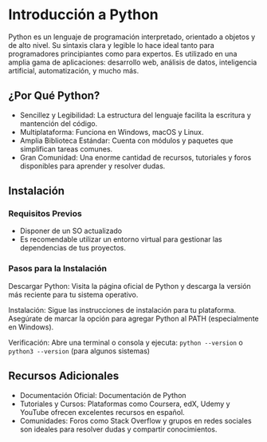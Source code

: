 # Introducción a Python
Python es un lenguaje de programación interpretado, orientado a objetos y de alto nivel. Su sintaxis clara y legible lo hace ideal tanto para programadores principiantes como para expertos. Es utilizado en una amplia gama de aplicaciones: desarrollo web, análisis de datos, inteligencia artificial, automatización, y mucho más.

## ¿Por Qué Python?
* Sencillez y Legibilidad: La estructura del lenguaje facilita la escritura y mantención del código.
* Multiplataforma: Funciona en Windows, macOS y Linux.
* Amplia Biblioteca Estándar: Cuenta con módulos y paquetes que simplifican tareas comunes.
* Gran Comunidad: Una enorme cantidad de recursos, tutoriales y foros disponibles para aprender y resolver dudas.

## Instalación
### Requisitos Previos
* Disponer de un SO actualizado
* Es recomendable utilizar un entorno virtual para gestionar las dependencias de tus proyectos.
 
### Pasos para la Instalación
Descargar Python: Visita la página oficial de Python y descarga la versión más reciente para tu sistema operativo.

Instalación: Sigue las instrucciones de instalación para tu plataforma. Asegúrate de marcar la opción para agregar Python al PATH (especialmente en Windows).

Verificación: Abre una terminal o consola y ejecuta:
`python --version` o `python3 --version` (para algunos sistemas)

## Recursos Adicionales
* Documentación Oficial: Documentación de Python
* Tutoriales y Cursos: Plataformas como Coursera, edX, Udemy y YouTube ofrecen excelentes recursos en español.
* Comunidades: Foros como Stack Overflow y grupos en redes sociales son ideales para resolver dudas y compartir conocimientos.

